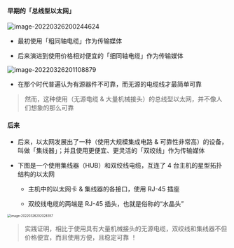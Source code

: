 #### 早期的「总线型以太网」

![image-20220326200244624](https://aliyun-oss-lpj.oss-cn-qingdao.aliyuncs.com/images/by-picgo/image-20220326200244624.png)

- 最初使用「粗同轴电缆」作为传输媒体

- 后来演进到使用价格相对便宜的「细同轴电缆」作为传输媒体

![image-20220326201108879](https://aliyun-oss-lpj.oss-cn-qingdao.aliyuncs.com/images/by-picgo/image-20220326201108879.png)

- 在那个时代普遍认为有源器件不可靠，而无源的电缆线才最简单可靠

> 然而，这种使用（无源电缆 & 大量机械接头）的总线型以太网，并不像人们想象的那么可靠

#### 后来

- 后来，以太网发展出了一种（使用大规模集成电路 & 可靠性非常高）的设备，叫做「集线器」；并且使用更便宜、更灵活的「双绞线」作为传输媒体

- 下图是一个使用集线器（HUB）和双绞线电缆，互连了 4 台主机的星型拓扑结构的以太网

	- 主机中的以太网卡 & 集线器的各接口，使用 RJ-45 插座

	- 双绞线电缆的两端是 RJ-45 插头，也就是俗称的“水晶头”

<img src="https://aliyun-oss-lpj.oss-cn-qingdao.aliyuncs.com/images/by-picgo/image-20220326202028357.png" alt="image-20220326202028357" style="zoom:50%;" />

> 实践证明，相比于使用具有大量机械接头的无源电缆，双绞线和集线器不但价格便宜，而且使用方便，且稳定可靠 ！

